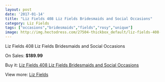 ```yaml
---
layout: post
date: '2017-01-14'
title: "Liz Fields 408 Liz Fields Bridesmaids and Social Occasions"
category: Liz Fields
tags: ["occasions","bridesmaids","fields","rosy","unique"]
image: http://img.hectodress.com/27504-thickbox_default/liz-fields-408-liz-fields-bridesmaids-and-social-occasions.jpg
---
```

Liz Fields 408 Liz Fields Bridesmaids and Social Occasions

On Sales: **$189.99**
<a href="https://www.hectodress.com/liz-fields/12796-liz-fields-408-liz-fields-bridesmaids-and-social-occasions.html"><amp-img layout="responsive" width="600" height="600" src="//img.hectodress.com/27504-thickbox_default/liz-fields-408-liz-fields-bridesmaids-and-social-occasions.jpg" alt="Liz Fields 408 Liz Fields Bridesmaids and Social Occasions 0" /></a>
<a href="https://www.hectodress.com/liz-fields/12796-liz-fields-408-liz-fields-bridesmaids-and-social-occasions.html"><amp-img layout="responsive" width="600" height="600" src="//img.hectodress.com/27505-thickbox_default/liz-fields-408-liz-fields-bridesmaids-and-social-occasions.jpg" alt="Liz Fields 408 Liz Fields Bridesmaids and Social Occasions 1" /></a>

Buy it: [Liz Fields 408 Liz Fields Bridesmaids and Social Occasions](https://www.hectodress.com/liz-fields/12796-liz-fields-408-liz-fields-bridesmaids-and-social-occasions.html "Liz Fields 408 Liz Fields Bridesmaids and Social Occasions")

View more: [Liz Fields](https://www.hectodress.com/195-liz-fields "Liz Fields")